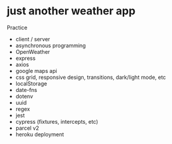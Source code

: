 # just another weather app

Practice

- client / server
- asynchronous programming
- OpenWeather
- express
- axios
- google maps api
- css grid, responsive design, transitions, dark/light mode, etc
- localStorage
- date-fns
- dotenv
- uuid
- regex
- jest
- cypress (fixtures, intercepts, etc)
- parcel v2
- heroku deployment
